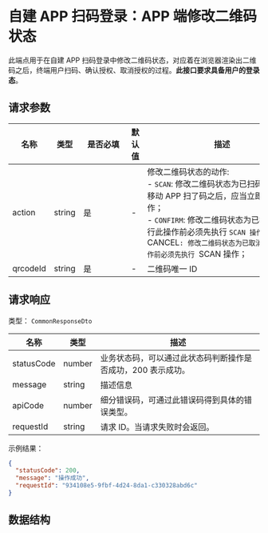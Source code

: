 # 自建 APP 扫码登录：APP 端修改二维码状态

<!--
  警告⚠️：
  不要直接修改该文档，
  https://github.com/Authing/authing-docs-factory
  使用该项目进行生成
-->

<LastUpdated />

此端点用于在自建 APP 扫码登录中修改二维码状态，对应着在浏览器渲染出二维码之后，终端用户扫码、确认授权、取消授权的过程。**此接口要求具备用户的登录态**。

## 请求参数

| 名称 | 类型 | <div style="width:80px">是否必填</div> | 默认值 | <div style="width:300px">描述</div> | <div style="width:200px"></div>示例值</div> |
| ---- | ---- | ---- | ---- | ---- | ---- |
| action | string | 是 | - | 修改二维码状态的动作:<br>- `SCAN`: 修改二维码状态为已扫码状态，当移动 APP 扫了码之后，应当立即执行此操作；<br>- `CONFIRM`: 修改二维码状态为已授权，执行此操作前必须先执行 `SCAN 操作；<br>- `CANCEL`: 修改二维码状态为已取消，执行此操作前必须先执行 `SCAN 操作；<br>      | `CONFIRM` |
| qrcodeId | string | 是 | - | 二维码唯一 ID  |  |


<!-- 暂时不显示示例代码 -->
<!-- ## 示例代码
```go
package main

import (
    "github.com/Authing/authing-golang-sdk/management"
    "github.com/Authing/authing-golang-sdk/dto"

    "fmt"
)

func main() {
    options := management.ClientOptions {
        AccessKeyId:     "AUTHING_USERPOOL_ID",
        AccessKeySecret: "AUTHING_USERPOOL_SECRET",
    }

    client, err := management.NewClient(&options)
    if err != nil {
        // The exception needs to be handled by the developer.
    }

    response := client.changeQrcodeStatus(
      dto.ChangeQRCodeStatusDto {
          QrcodeId: "",
          Action: ChangeQRCodeStatusDto.action.CONFIRM,
    }
  )
}
```
 -->

## 请求响应

类型： `CommonResponseDto`

| 名称 | 类型 | 描述 |
| ---- | ---- | ---- |
| statusCode | number | 业务状态码，可以通过此状态码判断操作是否成功，200 表示成功。 |
| message | string | 描述信息 |
| apiCode | number | 细分错误码，可通过此错误码得到具体的错误类型。 |
| requestId | string | 请求 ID。当请求失败时会返回。 |



示例结果：

```json
{
  "statusCode": 200,
  "message": "操作成功",
  "requestId": "934108e5-9fbf-4d24-8da1-c330328abd6c"
}
```

## 数据结构


